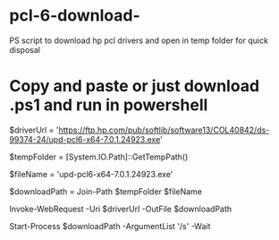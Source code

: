 # pcl-6-download-
PS script to download hp pcl drivers and open in temp folder for quick disposal




# Copy and paste or just download .ps1 and run in powershell
$driverUrl = 'https://ftp.hp.com/pub/softlib/software13/COL40842/ds-99374-24/upd-pcl6-x64-7.0.1.24923.exe'

$tempFolder = [System.IO.Path]::GetTempPath()

$fileName = 'upd-pcl6-x64-7.0.1.24923.exe'

$downloadPath = Join-Path $tempFolder $fileName

Invoke-WebRequest -Uri $driverUrl -OutFile $downloadPath

Start-Process $downloadPath -ArgumentList '/s' -Wait
